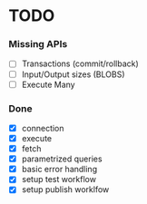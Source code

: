 # TODO

### Missing APIs

- [ ] Transactions (commit/rollback)
- [ ] Input/Output sizes (BLOBS)
- [ ] Execute Many

### Done

- [x] connection
- [x] execute
- [x] fetch
- [x] parametrized queries
- [x] basic error handling
- [x] setup test workflow
- [x] setup publish worklfow

